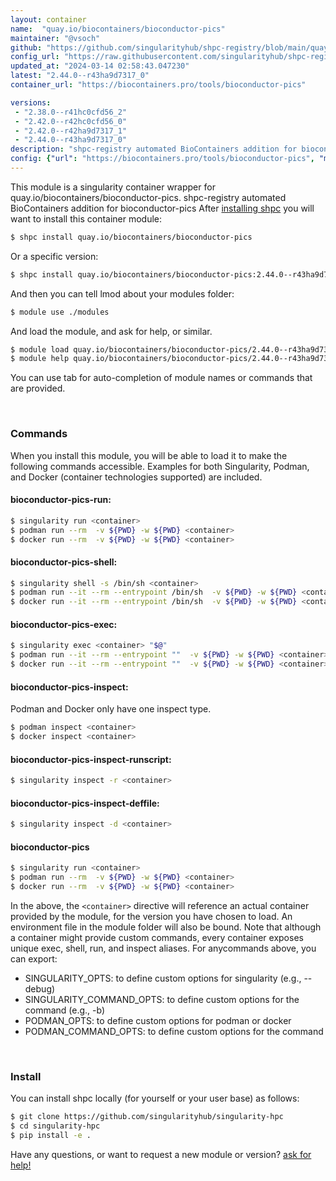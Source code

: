 ```yaml
---
layout: container
name:  "quay.io/biocontainers/bioconductor-pics"
maintainer: "@vsoch"
github: "https://github.com/singularityhub/shpc-registry/blob/main/quay.io/biocontainers/bioconductor-pics/container.yaml"
config_url: "https://raw.githubusercontent.com/singularityhub/shpc-registry/main/quay.io/biocontainers/bioconductor-pics/container.yaml"
updated_at: "2024-03-14 02:58:43.047230"
latest: "2.44.0--r43ha9d7317_0"
container_url: "https://biocontainers.pro/tools/bioconductor-pics"

versions:
 - "2.38.0--r41hc0cfd56_2"
 - "2.42.0--r42hc0cfd56_0"
 - "2.42.0--r42ha9d7317_1"
 - "2.44.0--r43ha9d7317_0"
description: "shpc-registry automated BioContainers addition for bioconductor-pics"
config: {"url": "https://biocontainers.pro/tools/bioconductor-pics", "maintainer": "@vsoch", "description": "shpc-registry automated BioContainers addition for bioconductor-pics", "latest": {"2.44.0--r43ha9d7317_0": "sha256:e2a9745872fba2ea3ec1ca108d2239df5ae67663df9e89c1715cb885137cd11c"}, "tags": {"2.38.0--r41hc0cfd56_2": "sha256:d81d349d8a1d1e1badc5c0a3b0f48f67ce8be3e81de0deac249a27f15edcba05", "2.42.0--r42hc0cfd56_0": "sha256:fe6f37da031525ed1ee6b745f1636846161cbe78955f6f37020b9c8e35704062", "2.42.0--r42ha9d7317_1": "sha256:ff73af2dc5488570eef2936840f051842a8d8ba1e828f33925743b5be052bc92", "2.44.0--r43ha9d7317_0": "sha256:e2a9745872fba2ea3ec1ca108d2239df5ae67663df9e89c1715cb885137cd11c"}, "docker": "quay.io/biocontainers/bioconductor-pics"}
---
```


This module is a singularity container wrapper for quay.io/biocontainers/bioconductor-pics.
shpc-registry automated BioContainers addition for bioconductor-pics
After [installing shpc](#install) you will want to install this container module:


```bash
$ shpc install quay.io/biocontainers/bioconductor-pics
```

Or a specific version:

```bash
$ shpc install quay.io/biocontainers/bioconductor-pics:2.44.0--r43ha9d7317_0
```

And then you can tell lmod about your modules folder:

```bash
$ module use ./modules
```

And load the module, and ask for help, or similar.

```bash
$ module load quay.io/biocontainers/bioconductor-pics/2.44.0--r43ha9d7317_0
$ module help quay.io/biocontainers/bioconductor-pics/2.44.0--r43ha9d7317_0
```

You can use tab for auto-completion of module names or commands that are provided.

<br>

### Commands

When you install this module, you will be able to load it to make the following commands accessible.
Examples for both Singularity, Podman, and Docker (container technologies supported) are included.

#### bioconductor-pics-run:

```bash
$ singularity run <container>
$ podman run --rm  -v ${PWD} -w ${PWD} <container>
$ docker run --rm  -v ${PWD} -w ${PWD} <container>
```

#### bioconductor-pics-shell:

```bash
$ singularity shell -s /bin/sh <container>
$ podman run --it --rm --entrypoint /bin/sh  -v ${PWD} -w ${PWD} <container>
$ docker run --it --rm --entrypoint /bin/sh  -v ${PWD} -w ${PWD} <container>
```

#### bioconductor-pics-exec:

```bash
$ singularity exec <container> "$@"
$ podman run --it --rm --entrypoint ""  -v ${PWD} -w ${PWD} <container> "$@"
$ docker run --it --rm --entrypoint ""  -v ${PWD} -w ${PWD} <container> "$@"
```

#### bioconductor-pics-inspect:

Podman and Docker only have one inspect type.

```bash
$ podman inspect <container>
$ docker inspect <container>
```

#### bioconductor-pics-inspect-runscript:

```bash
$ singularity inspect -r <container>
```

#### bioconductor-pics-inspect-deffile:

```bash
$ singularity inspect -d <container>
```



#### bioconductor-pics

```bash
$ singularity run <container>
$ podman run --rm  -v ${PWD} -w ${PWD} <container>
$ docker run --rm  -v ${PWD} -w ${PWD} <container>
```


In the above, the `<container>` directive will reference an actual container provided
by the module, for the version you have chosen to load. An environment file in the
module folder will also be bound. Note that although a container
might provide custom commands, every container exposes unique exec, shell, run, and
inspect aliases. For anycommands above, you can export:

 - SINGULARITY_OPTS: to define custom options for singularity (e.g., --debug)
 - SINGULARITY_COMMAND_OPTS: to define custom options for the command (e.g., -b)
 - PODMAN_OPTS: to define custom options for podman or docker
 - PODMAN_COMMAND_OPTS: to define custom options for the command

<br>

### Install

You can install shpc locally (for yourself or your user base) as follows:

```bash
$ git clone https://github.com/singularityhub/singularity-hpc
$ cd singularity-hpc
$ pip install -e .
```

Have any questions, or want to request a new module or version? [ask for help!](https://github.com/singularityhub/singularity-hpc/issues)